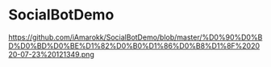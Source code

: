 # SocialBotDemo

https://github.com/iAmarokk/SocialBotDemo/blob/master/%D0%90%D0%BD%D0%BD%D0%BE%D1%82%D0%B0%D1%86%D0%B8%D1%8F%202020-07-23%20121349.png
